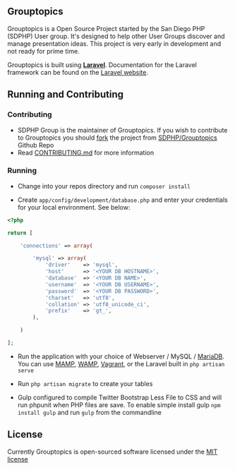 ## Grouptopics

Grouptopics is a Open Source Project started by the San Diego PHP (SDPHP) User group. It's designed to help other User Groups discover and manage presentation ideas.
This project is very early in development and not ready for prime time.

Grouptopics is built using **[Laravel](https://packagist.org/packages/laravel/framework)**. Documentation for the Laravel framework can be found on the [Laravel website](http://laravel.com/docs).

## Running and Contributing

### Contributing
* SDPHP Group is the maintainer of Grouptopics. If you wish to contribute to Grouptopics you should [fork](https://help.github.com/articles/fork-a-repo) the project from [SDPHP/Grouptopics](https://github.com/sdphp/grouptopics.org) Github Repo
* Read [CONTRIBUTING.md](CONTRIBUTING.md) for more information

### Running

* Change into your repos directory and run ```composer install```

* Create ```app/config/development/database.php``` and enter your credentials for your local environment. See below:

```php
<?php

return [

	'connections' => array(

		'mysql' => array(
			'driver'    => 'mysql',
			'host'      => '<YOUR DB HOSTNAME>',
			'database'  => '<YOUR DB NAME>',
			'username'  => '<YOUR DB USERNAME>',
			'password'  => '<YOUR DB PASSWORD>',
			'charset'   => 'utf8',
			'collation' => 'utf8_unicode_ci',
			'prefix'    => 'gt_',
		),

	)

];
```

* Run the application with your choice of Webserver / MySQL /  [MariaDB](https://mariadb.org/). You can use [MAMP](https://www.mamp.info/), [WAMP](http://www.wampserver.com/en/), [Vagrant](http://www.vagrantup.com), or the Laravel built in ```php artisan serve```

* Run ```php artisan migrate``` to create your tables

* Gulp configured to compile Twitter Bootstrap Less File to CSS and will run phpunit when PHP files are save. To enable simple install gulp ```npm install gulp``` and run ```gulp``` from the commandline

## License

Currently Grouptopics is open-sourced software licensed under the [MIT license](http://opensource.org/licenses/MIT)
